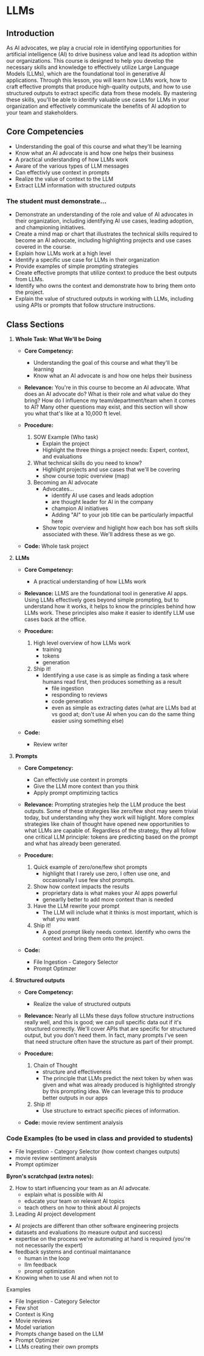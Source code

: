 # LLMs

## Introduction
As AI advocates, we play a crucial role in identifying opportunities for artificial intelligence (AI) to drive 
business value and lead its adoption within our organizations. This course is designed to help you develop the 
necessary skills and knowledge to effectively utilize Large Language Models (LLMs), which are the foundational tool 
in generative AI applications. Through this lesson, you will learn how LLMs work, how to craft effective prompts 
that produce high-quality outputs, and how to use structured outputs to extract specific data from these models. By 
mastering these skills, you'll be able to identify valuable use cases for LLMs in your organization and effectively 
communicate the benefits of AI adoption to your team and stakeholders.

## Core Competencies
- Understanding the goal of this course and what they'll be learning 
- Know what an AI advocate is and how one helps their business
- A practical understanding of how LLMs work
- Aware of the various types of LLM messages
- Can effectivly use context in prompts
- Realize the value of context to the LLM
- Extract LLM information with structured outputs


### The student must demonstrate...
* Demonstrate an understanding of the role and value of AI advocates in their organization, including identifying AI 
use cases, leading adoption, and championing initiatives.
* Create a mind map or chart that illustrates the technical skills required to become an AI advocate, including 
highlighting projects and use cases covered in the course.
* Explain how LLMs work at a high level
* Identify a specific use case for LLMs in their organization
* Provide examples of simple prompting strategies
* Create effective prompts that utilize context to produce the best outputs from LLMs.
* Identify who owns the context and demonstrate how to bring them onto the project.
* Explain the value of structured outputs in working with LLMs, including using APIs or prompts that follow 
structure instructions.

## Class Sections

1. **Whole Task: What We'll be Doing**
   
   - **Core Competency:** 
        - Understanding the goal of this course and what they'll be learning 
        - Know what an AI advocate is and how one helps their business
   
   - **Relevance:** 
        You're in this course to become an AI advocate. What does an AI advocate do? What is their role and what value do they bring? How do I influence my team/department/team when it comes to AI? Many other questions may exist, and this section will show you what that's like at a 10,000 ft level. 
   
   - **Procedure:**
      1. SOW Example (Who task)
            - Explain the project
            - Highlight the three things a project needs: Expert, context, and evaluations
      1. What technical skills do you need to know?
            - Highlight projects and use cases that we'll be covering 
            - show course topic overview (map)
      1. Becoming an AI advocate
            - Advocates...
                - identify AI use cases and leads adoption
                - are thought leader for AI in the company
                - champion AI initiatives
                - Adding "AI" to your job title can be particularly impactful here
            - Show topic overview and higlight how each box has soft skills associated with these. We'll address these as we go.

   - **Code:**
        Whole task project


1. **LLMs**
   
   - **Core Competency:** 
        - A practical understanding of how LLMs work
   
   - **Relevance:** 
        LLMS are the foundational tool in generative AI apps. Using LLMs effectively goes beyond simple prompting, but to understand how it works, it helps to know the principles behind how LLMs work. These principles also make it easier to identify LLM use cases back at the office.
   
   - **Procedure:**
      1. High level overview of how LLMs work
            - training
            - tokens
            - generation
      2. Ship it!
            - Identifying a use case is as simple as finding a task where humans read first, then produces something as a result
                - file ingestion
                - responding to reviews
                - code generation
                - even as simple as extracting dates (what are LLMs bad at vs good at; don't use AI when you can do the same thing easier using something else)

    - **Code:**
        - Review writer

1. **Prompts**
   
   - **Core Competency:** 
        - Can effectivly use context in prompts
        - Give the LLM more context than you think
        - Apply prompt omptimizing tactics
   
   - **Relevance:** 
   Prompting strategies help the LLM produce the best outputs. Some of these strategies like zero/few shot may seem trivial today, but understanding why they work will higlight. More complex strategies like chain of thought have opened new opportunities to what LLMs are capable of. Regardless of the strategy, they all follow one critical LLM principle: tokens are predicting based on the prompt and what has already been generated. 
   
   - **Procedure:**
        1. Quick example of zero/one/few shot prompts
            - highlight that I rarely use zero, I often use one, and occasionally I use few shot prompts.
        2. Show how context impacts the results
            - proprietary data is what makes your AI apps powerful
            - genearlly better to add more context than is needed
        2. Have the LLM rewrite your prompt
            - The LLM will include what it thinks is most important, which is what you want
        3. Ship it!
            - A good prompt likely needs context. Identify who owns the context and bring them onto the project.

   - **Code:**
        - File Ingestion - Category Selector
        - Prompt Optimzer

1. **Structured outputs**
   
   - **Core Competency:** 
        - Realize the value of structured outputs
   
   - **Relevance:** 
    Nearly all LLMs these days follow structure instructions really well, and this is good; we can pull specific data out if it's structured correctly. We'll cover APIs that are specific for structured output, but you don't need them. In fact, many prompts I've seen that need structure often have the structure as part of their prompt.
   
   - **Procedure:**
      1. Chain of Thought
            - structure and effectiveness
            - The principle that LLMs predict the next token by when was given and what was already produced is highlighted strongly by this prompting idea. We can leverage this to produce better outputs in our apps
      2. Ship it!
            - Use structure to extract specific pieces of information.

   - **Code:** movie review sentiment analysis


### Code Examples (to be used in class and provided to students)
- File Ingestion - Category Selector (how context changes outputs)
- movie review sentiment analysis
- Prompt optimizer


**Byron's scratchpad (extra notes):**

2. How to start influencing your team as an AI advocate.
    - explain what is possible with AI
    - educate your team on relevant AI topics
    - teach others on how to think about AI projects
3. Leading AI project development 
- AI projects are different than other software engineering projects
- datasets and evaluations (to measure output and success)
- expertise on the process we're automating at hand is required (you're not necessarily the expert)
- feedback systems and continual maintanance
    - human in the loop
    - llm feedback
    - prompt optimization
- Knowing when to use AI and when not to

Examples
- File Ingestion - Category Selector
- Few shot
- Context is King
- Movie reviews
- Model variation
- Prompts change based on the LLM
- Prompt Optimizer
- LLMs creating their own prompts